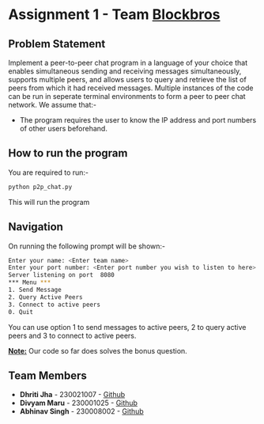 # Assignment 1 - Team <ins>Blockbros</ins>

## Problem Statement

Implement a peer-to-peer chat program in a language of your choice that enables simultaneous sending and receiving messages simultaneously, supports multiple peers, and allows users to query and retrieve the list of peers from which it had received messages. Multiple instances of the code can be run in seperate terminal environments to form a peer to peer chat network. We assume that:-

- The program requires the user to know the IP address and port numbers of other users beforehand.

## How to run the program

You are required to run:-

```sh
python p2p_chat.py
```

This will run the program

## Navigation

On running the following prompt will be shown:-

```sh
Enter your name: <Enter team name>
Enter your port number: <Enter port number you wish to listen to here>
Server listening on port  8080
*** Menu ***
1. Send Message
2. Query Active Peers
3. Connect to active peers
0. Quit
```

You can use option 1 to send messages to active peers, 2 to query active peers and 3 to connect to active peers.

<ins>**Note:**</ins> Our code so far does solves the bonus question.

## Team Members

- **Dhriti Jha** - 230021007 - [Github](https://github.com/jhadhriti)
- **Divyam Maru** - 230001025 - [Github](https://github.com/DTG2005)
- **Abhinav Singh** - 230008002 - [Github](https://github.com/Abhinav072004)

